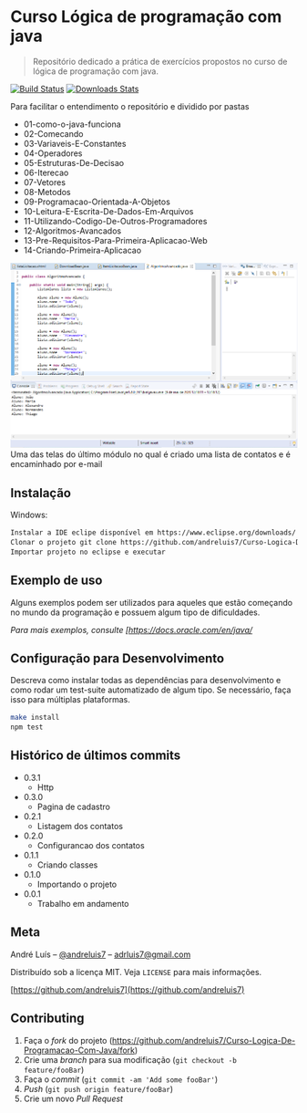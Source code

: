 # Curso Lógica de programação com java
> Repositório dedicado a prática de exercícios propostos no curso de lógica de programação com java.

[![Build Status][travis-image]][travis-url]
[![Downloads Stats][npm-downloads]][npm-url]

Para facilitar o entendimento o repositório e dividido por pastas 
* 01-como-o-java-funciona	
* 02-Comecando	
* 03-Variaveis-E-Constantes	
* 04-Operadores	
* 05-Estruturas-De-Decisao	
* 06-Iterecao	
* 07-Vetores	
* 08-Metodos	
* 09-Programacao-Orientada-A-Objetos	
* 10-Leitura-E-Escrita-De-Dados-Em-Arquivos	
* 11-Utilizando-Codigo-De-Outros-Programadores	
* 12-Algoritmos-Avancados	
* 13-Pre-Requisitos-Para-Primeira-Aplicacao-Web	
* 14-Criando-Primeira-Aplicacao

![](Img/print.png)
Uma das telas do último módulo no qual é criado uma lista de contatos e é encaminhado por e-mail

## Instalação

Windows:

```sh
Instalar a IDE eclipe disponível em https://www.eclipse.org/downloads/
Clonar o projeto git clone https://github.com/andreluis7/Curso-Logica-De-Programacao-Com-Java.git
Importar projeto no eclipse e executar
```

## Exemplo de uso

Alguns exemplos podem ser utilizados para aqueles que estão começando no mundo da programação e possuem algum tipo de dificuldades.

_Para mais exemplos, consulte [https://docs.oracle.com/en/java/_ 

## Configuração para Desenvolvimento

Descreva como instalar todas as dependências para desenvolvimento e como rodar um test-suite automatizado de algum tipo. Se necessário, faça isso para múltiplas plataformas.

```sh
make install
npm test
```

## Histórico de últimos commits

* 0.3.1
    * Http
* 0.3.0
    * Pagina de cadastro
* 0.2.1
    * Listagem dos contatos
* 0.2.0
    * Configurancao dos contatos
* 0.1.1
    * Criando classes
* 0.1.0
    * Importando o projeto
* 0.0.1
    * Trabalho em andamento

## Meta

André Luís – [@andreluis7](https://www.linkedin.com/in/andr%C3%A9-lu%C3%ADs-415480116/) – adrluis7@gmail.com

Distribuído sob a licença MIT. Veja `LICENSE` para mais informações.

[https://github.com/andreluis7](https://github.com/andreluis7)

## Contributing

1. Faça o _fork_ do projeto (<https://github.com/andreluis7/Curso-Logica-De-Programacao-Com-Java/fork>)
2. Crie uma _branch_ para sua modificação (`git checkout -b feature/fooBar`)
3. Faça o _commit_ (`git commit -am 'Add some fooBar'`)
4. _Push_ (`git push origin feature/fooBar`)
5. Crie um novo _Pull Request_

[npm-image]: https://img.shields.io/npm/v/datadog-metrics.svg?style=flat-square
[npm-url]: https://npmjs.org/package/datadog-metrics
[npm-downloads]: https://img.shields.io/npm/dm/datadog-metrics.svg?style=flat-square
[travis-image]: https://img.shields.io/travis/dbader/node-datadog-metrics/master.svg?style=flat-square
[travis-url]: https://travis-ci.org/dbader/node-datadog-metrics
[wiki]: https://github.com/seunome/seuprojeto/wiki
[wiki]: https://github.com/seunome/seuprojeto/wiki
